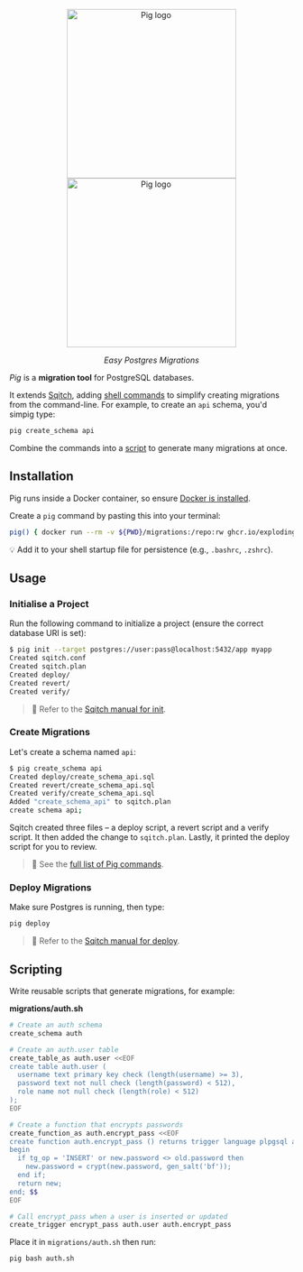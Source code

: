 <p align="center">
  <img alt="Pig logo" height="300" src="https://github.com/explodinglabs/pig/blob/main/images/logo-light.png?raw=true#gh-light-mode-only" />
  <img alt="Pig logo" height="300" src="https://github.com/explodinglabs/pig/blob/main/images/logo-dark.png?raw=true#gh-dark-mode-only" />
</p>

<p align="center">
  <i>Easy Postgres Migrations</i>
</p>

_Pig_ is a **migration tool** for PostgreSQL databases.

It extends [Sqitch](https://sqitch.org/), adding [shell commands](/COMMANDS.md)
to simplify creating migrations from the command-line. For example, to create
an `api` schema, you'd simpig type:

```sh
pig create_schema api
```

Combine the commands into a [script](#scripting) to generate many migrations at
once.

## Installation

Pig runs inside a Docker container, so ensure [Docker is
installed](https://docs.docker.com/get-docker/).

Create a `pig` command by pasting this into your terminal:

```sh
pig() { docker run --rm -v ${PWD}/migrations:/repo:rw ghcr.io/explodinglabs/pig bash -c '"$@"' -- "$@" }
```

💡 Add it to your shell startup file for persistence (e.g., `.bashrc`,
`.zshrc`).

## Usage

### Initialise a Project

Run the following command to initialize a project (ensure the correct database
URI is set):

```sh
$ pig init --target postgres://user:pass@localhost:5432/app myapp
Created sqitch.conf
Created sqitch.plan
Created deploy/
Created revert/
Created verify/
```

> 📖 Refer to the [Sqitch manual for
> init](https://sqitch.org/docs/manual/sqitch-init/).

### Create Migrations

Let's create a schema named `api`:

```sh
$ pig create_schema api
Created deploy/create_schema_api.sql
Created revert/create_schema_api.sql
Created verify/create_schema_api.sql
Added "create_schema_api" to sqitch.plan
create schema api;
```

Sqitch created three files – a deploy script, a revert script and a verify
script. It then added the change to `sqitch.plan`. Lastly, it printed the
deploy script for you to review.

> 📖 See the [full list of Pig commands](/COMMANDS.md).

### Deploy Migrations

Make sure Postgres is running, then type:

```sh
pig deploy
```

> 📖 Refer to the [Sqitch manual for
> deploy](https://sqitch.org/docs/manual/sqitch-deploy/).

## Scripting

Write reusable scripts that generate migrations, for example:

**migrations/auth.sh**

```sh
# Create an auth schema
create_schema auth

# Create an auth.user table
create_table_as auth.user <<EOF
create table auth.user (
  username text primary key check (length(username) >= 3),
  password text not null check (length(password) < 512),
  role name not null check (length(role) < 512)
);
EOF

# Create a function that encrypts passwords
create_function_as auth.encrypt_pass <<EOF
create function auth.encrypt_pass () returns trigger language plpgsql as $$
begin
  if tg_op = 'INSERT' or new.password <> old.password then
    new.password = crypt(new.password, gen_salt('bf'));
  end if;
  return new;
end; $$
EOF

# Call encrypt_pass when a user is inserted or updated
create_trigger encrypt_pass auth.user auth.encrypt_pass
```

Place it in `migrations/auth.sh` then run:

```sh
pig bash auth.sh
```
